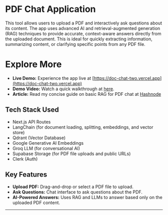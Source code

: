 # PDF Chat Application

This tool allows users to upload a PDF and interactively ask questions about its content. The app uses advanced AI and retrieval-augmented generation (RAG) techniques to provide accurate, context-aware answers directly from the uploaded document. This is ideal for quickly extracting information, summarizing content, or clarifying specific points from any PDF file.

# Explore More

- **Live Demo:** Experience the app live at [https://doc-chat-two.vercel.app](https://doc-chat-two.vercel.app)
- **Demo Video:** Watch a quick walkthrough at [here](https://drive.google.com/file/d/1bdZoQzQElzmMSx0KOpuzV12o-Gw-9xFi/view?usp=drive_link).
- **Article:** Read my concise guide on basic RAG for PDF chat at [Hashnode](https://satyajit-gen-ai.hashnode.dev/basic-rag-for-pdf-chat-short-and-crisp)

## Tech Stack Used
  - Next.js API Routes
  - LangChain (for document loading, splitting, embeddings, and vector store)
  - Qdrant (Vector Database)
  - Google Generative AI Embeddings
  - Groq LLM (for conversational AI)
  - Supabase Storage (for PDF file uploads and public URLs)
  - Clerk (Auth)

## Key Features

- **Upload PDF:** Drag-and-drop or select a PDF file to upload.
- **Ask Questions:** Chat interface to ask questions about the PDF.
- **AI-Powered Answers:** Uses RAG and LLMs to answer based only on the uploaded PDF content.
---